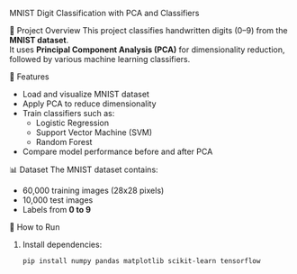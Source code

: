 MNIST Digit Classification with PCA and Classifiers

📌 Project Overview
This project classifies handwritten digits (0–9) from the **MNIST dataset**.  
It uses **Principal Component Analysis (PCA)** for dimensionality reduction, followed by various machine learning classifiers.

📂 Features
- Load and visualize MNIST dataset
- Apply PCA to reduce dimensionality
- Train classifiers such as:
  - Logistic Regression
  - Support Vector Machine (SVM)
  - Random Forest
- Compare model performance before and after PCA

📊 Dataset
The MNIST dataset contains:
- 60,000 training images (28x28 pixels)
- 10,000 test images
- Labels from **0 to 9**

🚀 How to Run
1. Install dependencies:
   ```bash
   pip install numpy pandas matplotlib scikit-learn tensorflow
